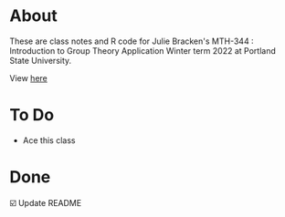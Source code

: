 # About 
These are class notes and R code for Julie Bracken's MTH-344 : Introduction to Group Theory Application Winter term 2022 at Portland State University.

View [here](https://rbolt13.github.io/mth344/)

# To Do 
* Ace this class

# Done 
☑️ Update README
